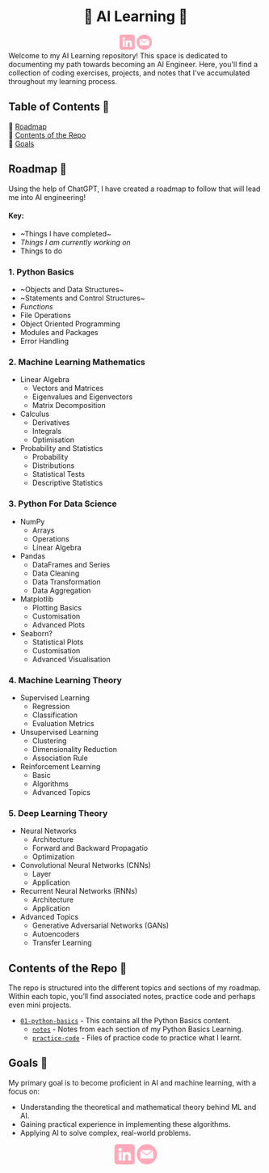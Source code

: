 <div align="center">
<h1>🌸 AI Learning 🌸</h1>
</div>
<div align="center">
  <a href="https://www.linkedin.com/in/nahdaa-jawed/"><img src="images/pink-linkedin.png" width="30px"></a>
  <a href="mailto:nahdaajawed@gmail.com"><img src="images/pink-email.png" width="30px"></a>
</div>
Welcome to my AI Learning repository! This space is dedicated to documenting my path towards becoming an AI Engineer. Here, you'll find a collection of coding exercises, projects, and notes that I've accumulated throughout my learning process.

## Table of Contents 🌷
🌸 <a href="#roadmap-">Roadmap</a> </br>
🌸 <a href="#contents-of-the-repo-">Contents of the Repo</a> </br>
🌸 <a href="#goals-">Goals</a> </br>

## Roadmap 🌷
Using the help of ChatGPT, I have created a roadmap to follow that will lead me into AI engineering!

#### Key:
- ~Things I have completed~
- _Things I am currently working on_
- Things to do

### **1. Python Basics**
  - ~Objects and Data Structures~
  - ~Statements and Control Structures~
  - _Functions_
  - File Operations
  - Object Oriented Programming
  - Modules and Packages
  - Error Handling
    
### **2. Machine Learning Mathematics**
  - Linear Algebra
      - Vectors and Matrices
      - Eigenvalues and Eigenvectors
      - Matrix Decomposition
  - Calculus
      - Derivatives
      - Integrals
      - Optimisation
  - Probability and Statistics
      - Probability
      - Distributions
      - Statistical Tests
      - Descriptive Statistics
### **3. Python For Data Science**
  - NumPy
      - Arrays
      - Operations
      - Linear Algebra
  - Pandas
      - DataFrames and Series
      - Data Cleaning
      - Data Transformation
      - Data Aggregation
  - Matplotlib
      - Plotting Basics
      - Customisation
      - Advanced Plots
  - Seaborn?
      - Statistical Plots
      - Customisation
      - Advanced Visualisation
### **4. Machine Learning Theory**
  - Supervised Learning
      - Regression
      - Classification
      - Evaluation Metrics
  - Unsupervised Learning
      - Clustering
      - Dimensionality Reduction
      - Association Rule
  - Reinforcement Learning
      - Basic
      - Algorithms
      - Advanced Topics
### **5. Deep Learning Theory**
  - Neural Networks
      - Architecture
      - Forward and Backward Propagatio
      - Optimization
  - Convolutional Neural Networks (CNNs)
      - Layer
      - Application
  - Recurrent Neural Networks (RNNs)
      - Architecture
      - Application
  - Advanced Topics
      - Generative Adversarial Networks (GANs)
      - Autoencoders
      - Transfer Learning
        
## Contents of the Repo 🌷
The repo is structured into the different topics and sections of my roadmap. Within each topic, you’ll find associated notes, practice code and perhaps even mini projects.

- [`01-python-basics`](01-python-basics/) - This contains all the Python Basics content.
  - [`notes`](01-python-basics/notes/) - Notes from each section of my Python Basics Learning.
  - [`practice-code`](01-python-basics/practice-code/) - Files of practice code to practice what I learnt.
## Goals 🌷

My primary goal is to become proficient in AI and machine learning, with a focus on:

- Understanding the theoretical and mathematical theory behind ML and AI.
- Gaining practical experience in implementing these algorithms.
- Applying AI to solve complex, real-world problems.

<div align="center">
  <a href="https://www.linkedin.com/in/nahdaa-jawed/"><img src="images/pink-linkedin.png" width="40px"></a>
  <a href="mailto:nahdaajawed@gmail.com"><img src="images/pink-email.png" width="40px"></a>
</div>
